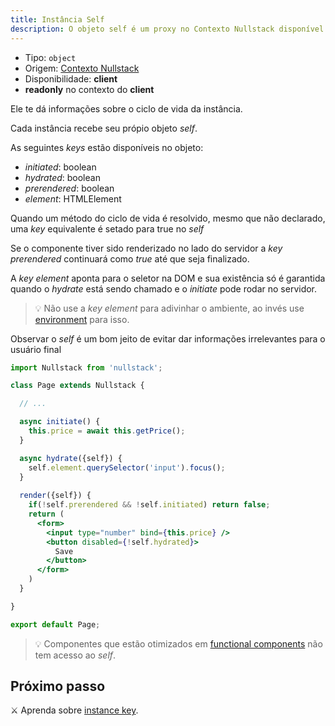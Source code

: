```yaml
---
title: Instância Self
description: O objeto self é um proxy no Contexto Nullstack disponível no client e te dá informações sobre o ciclo de vida da instância
---
```


- Tipo: `object`
- Origem: [Contexto Nullstack](/pt-br/contexto#----contexto-nullstack)
- Disponibilidade: **client**
- **readonly** no contexto do **client**

Ele te dá informações sobre o ciclo de vida da instância.

Cada instância recebe seu própio objeto *self*.

As seguintes *keys* estão disponíveis no objeto:

- *initiated*: boolean
- *hydrated*: boolean
- *prerendered*: boolean
- *element*: HTMLElement

Quando um método do ciclo de vida é resolvido, mesmo que não declarado, uma *key* equivalente é setado para true no *self*

Se o componente tiver sido renderizado no lado do servidor a *key* *prerendered* continuará como *true* até que seja finalizado.

A *key* *element* aponta para o seletor na DOM e sua existência só é garantida quando o *hydrate* está sendo chamado e o *initiate* pode rodar no servidor.

> 💡 Não use a *key* *element* para adivinhar o ambiente, ao invés use [environment](/pt-br/contexto-environment) para isso.

Observar o *self* é um bom jeito de evitar dar informações irrelevantes para o usuário final

```jsx
import Nullstack from 'nullstack';

class Page extends Nullstack {

  // ...

  async initiate() {
    this.price = await this.getPrice();
  }

  async hydrate({self}) {
    self.element.querySelector('input').focus();
  }
 
  render({self}) {
    if(!self.prerendered && !self.initiated) return false;
    return (
      <form> 
        <input type="number" bind={this.price} />
        <button disabled={!self.hydrated}> 
          Save
        </button>
      </form>
    )
  }

}

export default Page;
```

> 💡 Componentes que estão otimizados em [functional components](/pt-br/componentes-renderizaveis) não tem acesso ao *self*.

## Próximo passo

⚔ Aprenda sobre [instance key](/pt-br/instancia-key).